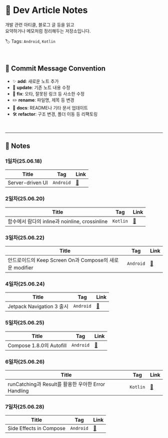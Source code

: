 # 📘 Dev Article Notes

개발 관련 아티클, 블로그 글 등을 읽고  
요약하거나 메모처럼 정리해두는 저장소입니다.

🏷️ Tags: `Android`, `Kotlin`

<br/> 

## 📝 Commit Message Convention

- ✨ **add**: 새로운 노트 추가  
- 🔄 **update**: 기존 노트 내용 수정  
- 🐞 **fix**: 오타, 잘못된 링크 등 사소한 수정  
- ✏️ **rename**: 파일명, 제목 등 변경  
- 📖 **docs**: README나 기타 문서 업데이트  
- 🛠️ **refactor**: 구조 변경, 폴더 이동 등 리팩토링
  
<br/>

---

## 📂 Notes

### 1일차(25.06.18)
| Title | Tag | Link |
|------|------|------|
| Server-driven UI | `Android` | [🔗](notes/android/Server-driven%20UI.md) |

### 2일차(25.06.20)
| Title | Tag | Link |
|------|------|------|
| 함수에서 람다의 inline과 noinline, crossinline | `Kotlin` | [🔗](notes/android/함수에서%20람다의%20Inline과%20noInline%2C%20crossinline.md) |

### 3일차(25.06.22)
| Title | Tag | Link |
|------|------|------|
| 안드로이드의 Keep Screen On과 Compose의 새로운 modifier | `Android` | [🔗](notes/android/안드로이드의%20Keep%20Screen%20On과%20Compose의%20새로운%20modifier.md) |

### 4일차(25.06.24)
| Title | Tag | Link |
|------|------|------|
| Jetpack Navigation 3 출시 | `Android` | [🔗](notes/android/Jetpack%20Navigation%203%20%EC%B6%9C%EC%8B%9C.md) |

### 5일차(25.06.25)
| Title | Tag | Link |
|------|------|------|
| Compose 1.8.0의 Autofill | `Android` | [🔗](notes/android/Compose%201.8.0의%20Autofill.md) |


### 6일차(25.06.26)
| Title | Tag | Link |
|------|------|------|
| runCatching과 Result를 활용한 우아한 Error Handling | `Kotlin` | [🔗](notes/kotlin/runCatching과%20Result를%20활용한%20우아한%20Error%20Handling.md) |

### 7일차(25.06.28)
| Title | Tag | Link |
|------|------|------|
| Side Effects in Compose | `Android` | [🔗](notes/android/Side%20Effects%20in%20Compose.md) |
